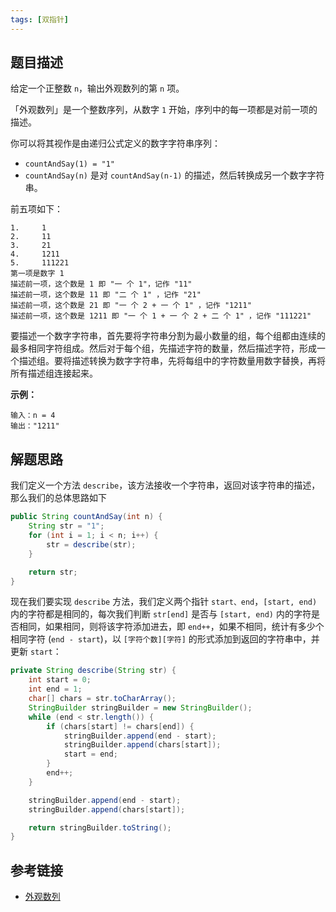 ```yaml
---
tags: [双指针]
---
```


## 题目描述

给定一个正整数 `n`，输出外观数列的第 `n` 项。

「外观数列」是一个整数序列，从数字 `1` 开始，序列中的每一项都是对前一项的描述。

你可以将其视作是由递归公式定义的数字字符串序列：

- `countAndSay(1) = "1"`
- `countAndSay(n)` 是对 `countAndSay(n-1)` 的描述，然后转换成另一个数字字符串。

前五项如下：

```
1.     1
2.     11
3.     21
4.     1211
5.     111221
第一项是数字 1 
描述前一项，这个数是 1 即 "一 个 1"，记作 "11"
描述前一项，这个数是 11 即 "二 个 1" ，记作 "21"
描述前一项，这个数是 21 即 "一 个 2 + 一 个 1" ，记作 "1211"
描述前一项，这个数是 1211 即 "一 个 1 + 一 个 2 + 二 个 1" ，记作 "111221"
```

要描述一个数字字符串，首先要将字符串分割为最小数量的组，每个组都由连续的最多相同字符组成。然后对于每个组，先描述字符的数量，然后描述字符，形成一个描述组。要将描述转换为数字字符串，先将每组中的字符数量用数字替换，再将所有描述组连接起来。

**示例：**

```
输入：n = 4
输出："1211"
```


## 解题思路

我们定义一个方法 `describe`，该方法接收一个字符串，返回对该字符串的描述，那么我们的总体思路如下

```java
public String countAndSay(int n) {
    String str = "1";
    for (int i = 1; i < n; i++) {
        str = describe(str);
    }

    return str;
}
```

现在我们要实现 `describe` 方法，我们定义两个指针 `start、end`，`[start, end)` 内的字符都是相同的，每次我们判断 `str[end]` 是否与 `[start, end)` 内的字符是否相同，如果相同，则将该字符添加进去，即 `end++`，如果不相同，统计有多少个相同字符 (`end - start`)，以 `[字符个数][字符]` 的形式添加到返回的字符串中，并更新 `start`：

```java
private String describe(String str) {
    int start = 0;
    int end = 1;
    char[] chars = str.toCharArray();
    StringBuilder stringBuilder = new StringBuilder();
    while (end < str.length()) {
        if (chars[start] != chars[end]) {
            stringBuilder.append(end - start);
            stringBuilder.append(chars[start]);
            start = end;
        }
        end++;
    }

    stringBuilder.append(end - start);
    stringBuilder.append(chars[start]);

    return stringBuilder.toString();
}
```


## 参考链接

- [外观数列](https://leetcode-cn.com/problems/count-and-say/)

